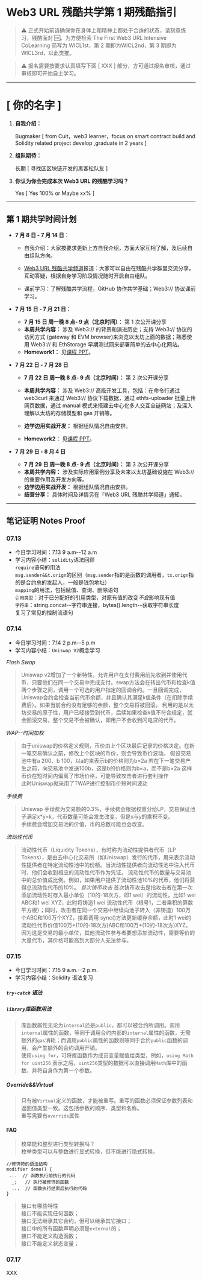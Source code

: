 # Web3 URL 残酷共学第 1 期残酷指引

> ⚠️ 正式开始前请确保你在身体上和精神上都处于合适的状态，请刻意练习，残酷面对 🆒。为方便检索 The First Web3 URL Intensive CoLearning 简写为 WICL1st，第 2 期即为WICL2nd，第 3 期即为 WICL3rd，以此类推。

> ⚠️ 报名需要按要求认真填写下面 [ XXX ] 部分，方可通过报名审核，通过审核即可开始自主学习。

---

# [ 你的名字 ]

1. **自我介绍：**

   Bugmaker [ from Cuit，web3 learner，focus on smart contract build and Solidity related project develop ,graduate in 2 years ]

2. **组队期待：**

   长期 [ 寻找区区块链开发的黑客松队友 ]

3. **你认为你会完成本次 Web3 URL 的残酷学习吗？**

   Yes [ Yes 100% or Maybe xx% ]

---

## 第 1 期共学时间计划

- **7 月 8 日 - 7 月 14 日**：

  - 自我介绍：大家按要求更新上方自我介绍，方面大家互相了解，及后续自由组队方向。

  -  [Web3 URL 残酷共学频道](https://t.me/LXDAO/8748)报道：大家可以自由在残酷共学群里交流分享，互动答疑，根据自身学习阶段情况随时开启自由组队。

  - 课前学习：了解残酷共学流程，GitHub 协作共学基础；Web3:// 协议课前学习。

- **7 月 15 日 - 7 月 21 日**：

  - **7 月 15 日 周一晚 8 点- 9 点（北京时间）：** 第 1 次公开课分享
  - **本周共学内容：** 涉及 Web3://  的背景和演进历史；支持 Web3://  协议的访问方式 (gateway 和 EVM browser)来浏览以太坊上面的数据；熟悉使用 Web3://  和 EthStorage 早期测试网来部署简单的去中心化网站。
  - **Homework1：** 见[课程 PPT](https://docs.google.com/presentation/d/1egJUKJrjC9wjkmOF9sLBkTSwHpd6hl8FXkWehPW7kFk/edit#slide=id.g1754f50a55c_0_11)。

- **7 月 22 日 - 7 月 28 日**
  - **7 月 22 日 周一晚 8 点- 9 点（北京时间）：** 第 2 次公开课分享

  - **本周共学内容：** 涉及 Web3://  高级开发工具，包括：在命令行通过 web3curl 来通过 Web3://  协议下载数据，通过 ethfs-uploader 批量上传网页数据，通过 manual 模式来搭建去中心化多人交互全链网站；及深入理解以太坊的存储模型和 gas 开销等。
  - **边学边用实战开发：** 根据组队情况自由安排。
  - **Homework2：** 见[课程 PPT](https://docs.google.com/presentation/d/1egJUKJrjC9wjkmOF9sLBkTSwHpd6hl8FXkWehPW7kFk/edit#slide=id.g1754f50a55c_0_11)。

- **7 月 29 日 - 8 月 4 日**
  - **7 月 29 日 周一晚 8 点- 9 点（北京时间）：** 第 3 次公开课分享
  - **本周共学内容：** 涉及实际应用案例分享及未来以太坊基础设施在 Web3://  的重要作用及开发方向等。
  - **边学边用实战开发：** 根据组队情况自由安排。
  - **结营分享：** 具体时间及详情另在「Web3 URL 残酷共学频道」通知。

---

## 笔记证明 Notes Proof
<!-- Content_START --> 
### 07.13
- 今日学习时间：7.13 9 a.m--12 a.m
- 学习内容小结：`solidity`语法回顾  
`require`语句的用法  
`msg.sender&&t.orign`的区别（`msg.sender`指的是函数的调用者，`tx.orign`指的是合约总的发起人，一般是钱包地址）  
`mapping`的用法，包括赋值、查询、删除语句  
`引用类型`：对于已分配好的引用类型，对原有值的改变*不会*影响现有值  
`字符串`：string.concat--字符串连接，bytes().length--获取字符串长度  
复习了常见的控制流语句
### 07.14
- 今日学习时间：7.14 2 p.m--5 p.m
- 学习内容小结：`Uniswap V2`概念学习  

*Flash Swap*   
>Uniswap v2增加了一个新特性，允许用户在支付费用前先收到并使用代币，只要他们在同一个交易中完成支付。swap方法会在转出代币和检查k值两个步骤之间，调用一个可选的用户指定的回调合约。一旦回调完成，Uniswap合约会检查当前代币余额，并且确认其满足k值条件（在扣除手续费后）。如果当前合约没有足够的余额，整个交易将被回滚。
利用的是以太坊交易的原子性，用户已经接受到代币，后续如果检查k值不符合规定，就会回滚交易，整个交易不会被确认，即用户不会收到闪电贷的代币。  

*WAP--时间加权*
>由于uniswap的价格定义规则，币价由上个区块最后记录的价格决定。在新一笔交易确认之前，修改上个区块的币价，则会导致币价波动。
假设交易池中有a 200、b 100，以a的来表示b的价格则为b=2a
若在下一笔交易产生之前，向交易池中发送100b，这是b的价格则为b=a，而不是b=2a
这样币价在短时间内偏离了市场价格，可能导致攻击者进行套利操作  
此时Uniswap就采用了TWAP进行控制币价短时间波动  

*手续费*  
>Uniswap 手续费为交易额的0.3%，手续费会根据权重分给LP，交易保证池子满足x*y=k，代币数量可能会发生改变，但是x与y的乘积不变。  
手续费会增加交易池的价值，币的总数可能也会改变。  

*流动性代币*
>流动性代币（Liquidity Tokens），有时称为流动性提供者代币（LP Tokens），是由去中心化交易所（如Uniswap）发行的代币，用来表示流动性提供者在特定流动性池中的份额。当流动性提供者向流动性池中注入代币时，他们会收到相应的流动性代币作为凭证。
>流动性代币的数量与交易池中的总价值成比例。例如，如果用户提供了流动性池10%的代币，他们将获得总流动性代币的10%。
*首次铸币攻击*
>首次铸币攻击是指攻击者在第一次添加流动性时存入最小单位（10的-18次方，即1 wei）的流动性，比如1 wei ABC和1 wei XYZ，此时将铸造1 wei 流动性代币（根号1，二者乘积的算数平方根）；同时，攻击者在同一个交易中继续向池子转入（非铸造）100万个ABC和100万个XYZ，接着调用 sync()方法更新缓存余额，此时1 wei的流动性代币价值100万+(10的-18次方)ABC和100万+(10的-18次方)XYZ。因为这是交易的最小单位，其他流动性参与者要想添加流动性，需要等价的大量代币，其价格可能高到大部分人无法参与。
### 07.15
- 今日学习时间：7.15  9 a.m.--2 p.m.
- 学习内容小结：Solidity 语法复习  
##### `try-catch` 语法  
##### `library`库函数用法
>库函数属性无论为`internal`还是`public`，都可以被合约所调用。调用`internal`属性的函数，等同于调用合约内部的`internal`属性的函数，无需额外的`gas`消耗；而调用`public`属性的函数则等同于合约`public`函数的调用，会产生额外的合约调用开销。  
使用`using for`，可将库函数作为成员变量赋值给类型，例如，`using Math for uint256` 表示之后，`uint256`类型的数据可以直接调用`Math`库中的函数，并将自身作为第一个参数。    

##### Override&&Virtual  
>只有被`Virtual`定义的函数，才能被重写。重写的函数必须保证参数列表和返回值类型一致。这包括参数的顺序、类型和名称。  
重写需要有`override`属性  
#### FAQ
>枚举能和整型进行类型转换吗？  
  枚举类型可以与整数进行显式转换，但不能进行隐式转换。  

```solidity
//修饰符的语法结构
modifier demo() {
 ...  // 函数执行前执行的代码
  _;   // 执行被修饰的函数
  ...  // 函数执行结束后执行的代码
}
```

>接口有哪些特性  
接口不能实现任何函数；  
接口无法继承其它合约，但可以继承其它接口；  
接口中的所有函数声明必须是`external`的；  
接口不能定义构造函数；  
接口不能定义状态变量；

### 07.17

XXX
<!-- Content_END -->
